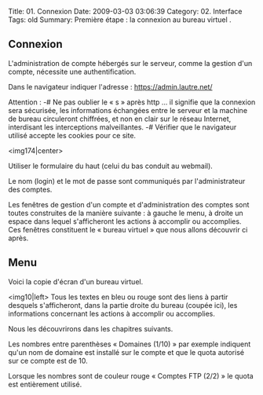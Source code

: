 Title: 01. Connexion 
Date: 2009-03-03 03:06:39
Category: 02. Interface
Tags: old
Summary: Première étape : la connexion au bureau virtuel  . 

## Connexion
L'administration de compte hébergés sur le serveur, comme la gestion d'un compte, nécessite une authentification.

Dans le navigateur indiquer l'adresse :
https://admin.lautre.net/  

Attention : 
-# Ne pas oublier le « s » après http ... il signifie que la connexion sera sécurisée, les informations échangées entre le serveur et la machine de bureau circuleront chiffrées, et non en clair sur le réseau Internet, interdisant les interceptions malveillantes.
-# Vérifier que le navigateur utilisé accepte les cookies pour ce site.

<img174|center>

Utiliser le formulaire du haut (celui du bas conduit au webmail).

Le nom (login) et le mot de passe sont communiqués par l'administrateur des comptes.

Les fenêtres de gestion d'un compte et d'administration des comptes sont toutes  construites de la manière suivante : à gauche le menu, à droite un espace dans lequel s'afficheront les actions à accomplir ou accomplies.
Ces fenêtres constituent le « bureau virtuel » que nous allons découvrir ci après.

## Menu

Voici la copie d'écran d'un bureau virtuel.

<img10|left>  Tous les textes en bleu ou rouge sont des liens à partir desquels s'afficheront, dans la partie droite du bureau (coupée ici), les informations concernant les actions à accomplir ou accomplies.

Nous les découvrirons dans les chapitres suivants.

Les nombres entre parenthèses « Domaines (1/10) » par exemple indiquent qu'un nom de domaine est installé sur le compte et que le quota autorisé sur ce compte est de 10.

Lorsque les nombres sont de couleur rouge « Comptes FTP (2/2) » le quota est entièrement utilisé.

